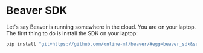 # Beaver SDK

Let's say Beaver is running somewhere in the cloud. You are on your laptop. The first thing to do is install the SDK on your laptop:

```sh
pip install "git+https://github.com/online-ml/beaver/#egg=beaver_sdk&subdirectory=sdk"
```
